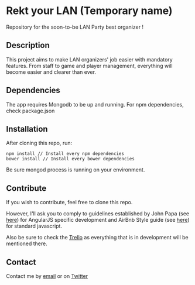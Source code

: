 # Rekt your LAN (Temporary name)

Repository for the soon-to-be LAN Party best organizer !

## Description

This project aims to make LAN organizers' job easier with mandatory features.
From staff to game and player management, everything will become easier and clearer than ever.

## Dependencies

The app requires Mongodb to be up and running.
For npm dependencies, check package.json

## Installation

After cloning this repo, run:

```
npm install // Install every npm dependencies
bower install // Install every bower dependencies
```

Be sure mongod process is running on your environment.

## Contribute

If you wish to contribute, feel free to clone this repo.

However, I'll ask you to comply to guidelines established by John Papa (see [here](https://github.com/johnpapa/angular-styleguide)) for AngularJS specific development and AirBnb Style guide (see [here](https://github.com/airbnb/javascript)) for standard javascript.

Also be sure to check the [Trello](https://trello.com/b/96uCHNbX/lan-organizer) as everything that is in development will be mentioned there.

## Contact

Contact me by [email](florian.meskens@gmail.com) or on [Twitter](http://www.twitter.com/floctk)
